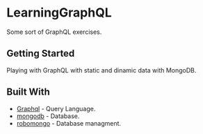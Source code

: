 # LearningGraphQL

Some sort of GraphQL exercises.

## Getting Started

Playing with GraphQL with static and dinamic data with MongoDB.

## Built With

* [Graphql](https://graphql.org/) - Query Language.
* [mongodb](https://www.mongodb.com/) - Database.
* [robomongo](https://robomongo.org/) - Database managment.
